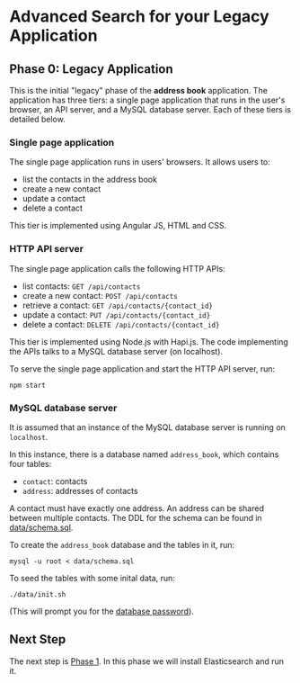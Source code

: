# Advanced Search for your Legacy Application
## Phase 0: Legacy Application

This is the initial "legacy" phase of the **address book** application. The
application has three tiers: a single page application that runs in the
user's browser, an API server, and a MySQL database server. Each of these
tiers is detailed below.

### Single page application

The single page application runs in users' browsers. It allows users to:
- list the contacts in the address book
- create a new contact
- update a contact
- delete a contact

This tier is implemented using Angular JS, HTML and CSS.

### HTTP API server

The single page application calls the following HTTP APIs:
- list contacts: `GET /api/contacts`
- create a new contact: `POST /api/contacts`
- retrieve a contact: `GET /api/contacts/{contact_id}`
- update a contact: `PUT /api/contacts/{contact_id}`
- delete a contact: `DELETE /api/contacts/{contact_id}`

This tier is implemented using Node.js with Hapi.js. The code implementing the APIs talks to a MySQL database server (on localhost).

To serve the single page application and start the HTTP API server, run:

    npm start

### MySQL database server

It is assumed that an instance of the MySQL database server is running on `localhost`.

In this instance, there is a database named `address_book`, which contains four tables:
 - `contact`: contacts
 - `address`: addresses of contacts

A contact must have exactly one address. An address can be shared between multiple contacts. The DDL for the schema can be found in [data/schema.sql](data/schema.sql).

To create the `address_book` database and the tables in it, run:

    mysql -u root < data/schema.sql

To seed the tables with some inital data, run:

    ./data/init.sh

(This will prompt you for the [database password](api/mysql_connection.js#L6)).

## Next Step

The next step is [Phase 1](tree/phase-1-es). In this phase we will install Elasticsearch and run it.
